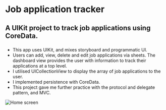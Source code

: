 # Job application tracker

## A UIKit project to track job applications using CoreData.

### 
  - This app uses UIKit, and mixes storyboard and programmatic UI.
  - Users can add, view, delete and edit job applications via sheets. The dashboard view provides the user with information to track their applications at a top level.
  - I utilised UICollectionView to display the array of job applications to the user.
  - I implemented persistence with CoreData.
  - This project gave me further practice with the protocol and delegate pattern, and MVC.


![Home screen](https://github.com/steven-hill/Job-application-tracker/assets/98730693/47d737cb-d698-4f0c-9a84-49e3470b92f2)

